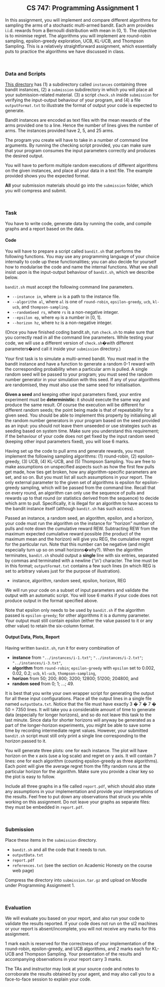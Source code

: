 <center>
<h2>
CS 747: Programming Assignment 1
</h2>
</center>

<p>In this assignment, you will implement and compare different
algorithms for sampling the arms of a stochastic multi-armed
bandit. Each arm provides i.i.d. rewards from a Bernoulli distribution
with mean in (0, 1). The objective is to minimise regret. The
algorithms you will implement are round-robin sampling, epsilon-greedy
exploration, UCB, KL-UCB, and Thompson Sampling. This is a relatively
straightforward assignment, which essentially puts to practice the
algorithms we have discussed in class.</p>

  <br>
<h3>Data and Scripts</h3>

<p><a href="https://www.cse.iitb.ac.in/~shivaram/teaching/cs747-a2019/pa-1/cs747-pa1.tar.gz">This directory</a> has (1) a
subdirectory called <code>instances</code> containing three bandit
instances, (2) a <code>submission</code> subdirectory in which you
will place all your submission-related material. (3) a
script <code>check.sh</code> inside <code>submission</code> for
verifying the input-output behaviour of your program, and (4) a
file <code>outputFormat.txt</code> to illustrate the format of output
your code is expected to generate.</p>

<p>Bandit instances are encoded as text files with the mean rewards of
the arms provided one to a line. Hence the number of lines gives the
number of arms. The instances provided have 2, 5, and 25 arms.</p>

<p>The program you create will have to take in a number of command
line arguments. By running the checking script provided, you can make
sure that your program consumes the input parameters correctly and
produces the desired output. </p>

<p>You will have to perform multiple random executions of different
algorithms on the given instances, and place all your data in a text
file. The example provided shows you the expected format.</p>

<p><b>All</b> your submission materials should go into
the <code>submission</code> folder, which you will compress and
submit.</p>

<br>
<h3>Task</h3>

You have to write code, generate data by running the code, and compile
graphs and a report based on the data.

<h4>Code</h4>

<p>You will have to prepare a script called <code>bandit.sh</code>
that performs the following functions. You may use any programming
language of your choice internally to code up these functionalities;
you can also decide for yourself how to modularise the code and name
the internal functions. What we shall insist upon is the input-output
behaviour of <code>bandit.sh</code>, which we describe below.</p>

<code>bandit.sh</code> must accept the following command line parameters.

<ul class="plain">

<li>
<code>--instance in</code>, where <code>in</code> is a path to the instance file.
</li>

  <li>
<code>--algorithm al</code>, where <code>al</code> is one of <code>round-robin</code>, <code>epsilon-greedy</code>, <code>ucb</code>, <code>kl-ucb</code>, and <code>thompson-sampling</code>.
  </li>

  <li>
<code>--randomSeed rs</code>, where <code>rs</code> is a non-negative integer.
  </li>

  <li>
<code>--epsilon ep</code>, where <code>ep</code> is a number in [0, 1].
  </li>

  <li>
<code>--horizon hz</code>, where <code>hz</code> is a non-negative integer.
  </li>

</ul>

(Once you have finished coding bandit.sh, run <code>check.sh</code> to
make sure that you correctly read in all the command line
parameters. While testing your code, we will use a different version
of <code>check.sh</code>�with different parameters�and call
it inside your <code>submission</code> directory.)

<p>Your first task is to simulate a multi-armed bandit. You must read in
the bandit instance and have a function to generate a random 0-1
reward with the corresponding probability when a particular arm is
pulled. A single random seed will be passed to your program; you must
seed the random number generator in your simulation with this
seed. If any of your algorithms are randomised, they must also use
the same seed for initialisation.</p>

<p><b>Given a seed</b> and keeping other input parameters fixed, your
entire experiment must be <b>deterministic</b>: it should execute the
same way and produce the same result. Of course the execution will be
different for different random seeds; the point being made is that of
repeatability for a given seed. You should be able to implement this
property by initialising all the random number generators in your
program based on the seed provided as an input: you should not leave
them unseeded or use strategies such as seeding based on system
time. Make sure you understand this requirement; if the behaviour of
your code does not get fixed by the input random seed (keeping other
input parameters fixed), you will lose 6 marks.</p>

<p>Having set up the code to pull arms and generate rewards, you must
implement the following sampling algorithms: (1) round-robin, (2)
epsilon-greedy, (3) UCB, (4) KL-UCB, and (5) Thompson Sampling. You
are free to make assumptions on unspecified aspects such as how the
first few pulls get made, how ties get broken, how any
algorithm-specific parameters are set, and so on. But you must list
all such assumptions in your report. The only external parameter to
the given set of algorithms is epsilon for epsilon-greedy sampling,
which will be passed from the command line. Recall that on every
round, an algorithm can only use the sequence of pulls and rewards up
to that round (or statistics derived from the sequence) to decide
which arm to pull. Specifically, it is illegal for an algorithm to
have access to the bandit instance itself
(although <code>bandit.sh</code> has such access).</p>

<p>Passed an instance, a random seed, an algorithm, epsilon, and a
horizon, your code must run the algorithm on the instance for "horizon"
number of pulls and note down the cumulative reward REW. Subtracting
REW from the maximum expected cumulative reward possible (the product
of the maximum mean and the horizon) will give you REG, the cumulative
regret for the particular run. Note that this number can be negative
(and might especially turn up so on small horizons�why?).  When the
algorithm terminates, <code>bandit.sh</code> should output
a <b>single</b> line with six entries, separated by commas and
terminated with a newline ('\n') character. The line must be in this
format; <code>outputFormat.txt</code> contains a few such lines (in which
REG is set to arbitrary values just for the purpose of
illustration).</p>

<ul class="plain">
<li>
instance, algorithm, random seed, epsilon, horizon, REG
</li>
</ul>

<p>We will run your code on a subset of input parameters and validate
the output with an automatic script. You will lose 6 marks if your
code does not produce output in the format specified above.</p>

<p>Note that epsilon only needs to be used by <code>bandit.sh</code>
if the algorithm passed is <code>epsilon-greedy</code>; for other
algorithms it is a dummy parameter. Your output must still contain
epsilon (either the value passed to it or any other value) to retain
the six-column format.</p>

<h4>Output Data, Plots, Report</h4>

<p>Having written <code>bandit.sh</code>, run it for every combination of

</p><ul class="plain">
<li>
  <b>instance</b> from <code>"../instances/i-1.txt"</code>; <code>"../instances/i-2.txt"</code>; <code>"../instances/i-3.txt"</code>,
</li>
<li>
  <b>algorithm</b> from <code>round-robin</code>; <code>epsilon-greedy</code> with <code>epsilon</code> set to 0.002, 0.02, 0.2; <code>ucb</code>, <code>kl-ucb</code>, <code>thompson-sampling</code>,
</li>
<li>
  <b>horizon</b> from 50; 200; 800; 3200; 12800; 51200; 204800, and
</li>
<li>
  <b>random seed</b> from 0; 1; ...; 49.
</li>
</ul>

<p>It is best that you write your own wrapper script for generating
the output for all these input configurations. Place all the output
lines in a single file named <code>outputData.txt</code>.  Notice that
the file must have exactly 3 � 7 � 7 � 50 = 7350
lines. It will take you a considerable amount of time to generate data
(especially for longer horizons), and so do not leave this task to the
last minute. Since data for shorter horizons will anyway be generated
as a part of the longer-horizon experiments, you might be able to save
some time by recording intermediate regret values. However, your
submitted <code>bandit.sh</code> script must still only print a single
line corresponding to the horizon passed to it.</p>

<p>You will generate three plots: one for each instance. The plot will
have horizon on the x axis (use a log scale) and regret on y axis. It
will contain 7 lines: one for each algorithm (counting epsilon-greedy
as three algorithms). Each point will give the average regret from the
fifty random runs at the particular horizon for the algorithm. Make
sure you provide a clear key so the plot is easy to follow.</p>

<p>Include all three graphs in a file called <code>report.pdf</code>,
which should also state any assumptions in your implementation and
provide your interpretations of the results. Feel free to put down any
observations that struck you while working on this assignment. Do not
leave your graphs as separate files: they must be embedded
in <code>report.pdf</code>.</p>



<br>
<h3>Submission</h3>

Place these items in the <code>submission</code> directory.

<ul class="plain">
<li>
  <code>bandit.sh</code> and all the code that it needs to run.
</li>
<li>
<code>outputData.txt</code>
</li>
<li>
<code>report.pdf</code>
</li>
<li>
<code>references.txt</code> (see the section on Academic Honesty on the course web page)
</li>
</ul>

<p>Compress the directory into <code>submission.tar.gz</code> and upload
on Moodle under Programming Assignment 1.</p>


<br>
<h3>Evaluation</h3>

<p>We will evaluate you based on your report, and also run your code
to validate the results reported. If your code does not run on the sl2
machines or your report is absent/incomplete, you will not receive any
marks for this assignment.</p>

<p>1 mark each is reserved for the correctness of your implementation
of the round-robin, epsilon-greedy, and UCB algorithms, and 2 marks
each for KL-UCB and Thompson Sampling. Your presentation of the
results and accompanying observations in your report carry 3
marks.</p>

<p>The TAs and instructor may look at your source code and notes to
corroborate the results obtained by your agent, and may also call you
to a face-to-face session to explain your code.</p>


<br>

</body></html>

